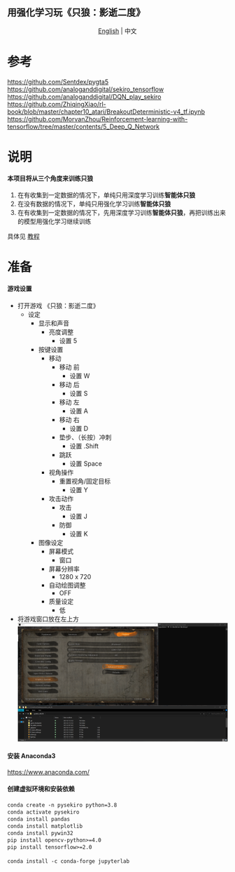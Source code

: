 ## 用强化学习玩《只狼：影逝二度》

<p align="center">
    <a href="https://github.com/ricagj/pysekiro_with_RL/blob/main/README_EN.md">English</a>
    | 
    <a>中文</a>
</p>

# 参考
https://github.com/Sentdex/pygta5  
https://github.com/analoganddigital/sekiro_tensorflow  
https://github.com/analoganddigital/DQN_play_sekiro  
https://github.com/ZhiqingXiao/rl-book/blob/master/chapter10_atari/BreakoutDeterministic-v4_tf.ipynb  
https://github.com/MorvanZhou/Reinforcement-learning-with-tensorflow/tree/master/contents/5_Deep_Q_Network  

# 说明

#### 本项目将从三个角度来训练只狼
1. 在有收集到一定数据的情况下，单纯只用深度学习训练**智能体只狼**  
2. 在没有数据的情况下，单纯只用强化学习训练**智能体只狼**  
3. 在有收集到一定数据的情况下，先用深度学习训练**智能体只狼**，再把训练出来的模型用强化学习继续训练  

具体见 [教程](https://nbviewer.jupyter.org/github.com/ricagj/pysekiro_with_RL/Tutorial.ipynb)
# 准备

#### 游戏设置
- 打开游戏 《只狼：影逝二度》
    - 设定
        - 显示和声音
            - 亮度调整
                - 设置 5
        - 按键设置
            - 移动
                - 移动 前
                    - 设置 W
                - 移动 后
                    - 设置 S
                - 移动 左
                    - 设置 A
                - 移动 右
                    - 设置 D
                - 垫步、（长按）冲刺
                    - 设置 .Shift
                - 跳跃
                    - 设置 Space
            - 视角操作
                - 重置视角/固定目标
                    - 设置 Y
            - 攻击动作
                - 攻击
                    - 设置 J
                - 防御
                    - 设置 K
        - 图像设定
            - 屏幕模式
                - 窗口
            - 屏幕分辨率
                - 1280 x 720
            - 自动绘图调整
                - OFF
            - 质量设定
                - 低
- 将游戏窗口放在左上方  
![example_01](./imgs/example_01.png)  

#### 安装 Anaconda3
https://www.anaconda.com/

#### 创建虚拟环境和安装依赖
~~~shell
conda create -n pysekiro python=3.8
conda activate pysekiro
conda install pandas
conda install matplotlib
conda install pywin32
pip install opencv-python>=4.0
pip install tensorflow>=2.0

conda install -c conda-forge jupyterlab
~~~